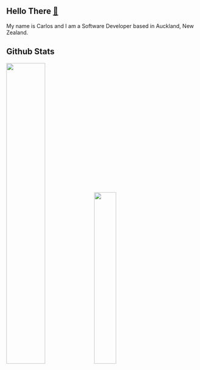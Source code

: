 ## Hello There [👋](https://i.imgur.com/75TEk4A.gif)

My name is Carlos and I am a Software Developer based in Auckland, New Zealand. 

## Github Stats
<picture>
<source 
  srcset="https://github-readme-stats.vercel.app/api?username=carlos-cao&show_icons=true&theme=tokyonight"
  media="(prefers-color-scheme: dark)"
/>
<source 
  srcset="https://github-readme-stats.vercel.app/api?username=carlos-cao&show_icons=true&theme=transparent"
  media="(prefers-color-scheme: light)"
/>
<img height=auto width=45% src="https://github-readme-stats.vercel.app/api?username=carlos-cao&show_icons=true" />
</picture>

<picture>
<source 
  srcset="https://github-readme-stats.vercel.app/api/top-langs/?username=carlos-cao&theme=tokyonight&layout=compact"
  media="(prefers-color-scheme: dark)"
/>
<source style="height: auto; width: 45%;"
  srcset="https://github-readme-stats.vercel.app/api/top-langs/?username=carlos-cao&theme=transparent&layout=compact"
  media="(prefers-color-scheme: light)"
/>
<img height=auto width=34% src="https://github-readme-stats.vercel.app/api/top-langs/?username=carlos-cao&show_icons=true" />
</picture>


